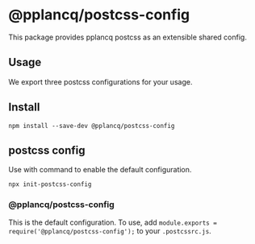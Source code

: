 # @pplancq/postcss-config

This package provides pplancq postcss as an extensible shared config.

## Usage

We export three postcss configurations for your usage.

## Install

```shell
npm install --save-dev @pplancq/postcss-config
```

## postcss config

Use with command to enable the default configuration.

```shell
npx init-postcss-config
```

### @pplancq/postcss-config

This is the default configuration. To use, add `module.exports = require('@pplancq/postcss-config');` to your `.postcssrc.js`.
